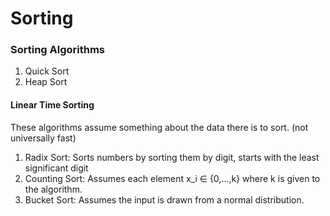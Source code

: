 # Sorting

### Sorting Algorithms

1. Quick Sort
2. Heap Sort

#### Linear Time Sorting 

These algorithms assume something about the data there is to sort. (not universally fast)

1. Radix Sort: Sorts numbers by sorting them by digit, starts with the least significant digit
2. Counting Sort: Assumes each element x_i ∈ {0,...,k} where k is given to the algorithm.
3. Bucket Sort: Assumes the input is drawn from a normal distribution.